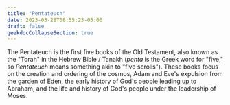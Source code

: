 ```yaml
---
title: "Pentateuch"
date: 2023-03-28T08:55:23-05:00
draft: false
geekdocCollapseSection: true
---
```


The Pentateuch is the first five books of the Old Testament, also known as the "Torah" in the Hebrew Bible / Tanakh (*penta* is the Greek word for "five," so *Pentateuch* means something akin to "five scrolls"). These books focus on the creation and ordering of the cosmos, Adam and Eve's expulsion from the garden of Eden, the early history of God's people leading up to Abraham, and the life and history of God's people under the leadership of Moses.
